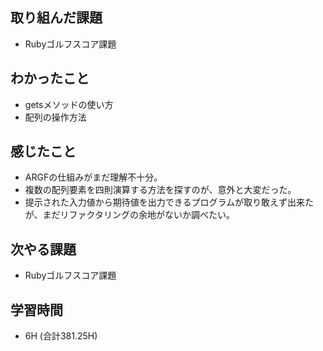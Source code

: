 ## 取り組んだ課題
- Rubyゴルフスコア課題
  
## わかったこと  
- getsメソッドの使い方
- 配列の操作方法
  
## 感じたこと
- ARGFの仕組みがまだ理解不十分。
- 複数の配列要素を四則演算する方法を探すのが、意外と大変だった。
- 提示された入力値から期待値を出力できるプログラムが取り敢えず出来たが、まだリファクタリングの余地がないか調べたい。
  
## 次やる課題  
- Rubyゴルフスコア課題
  
## 学習時間  
- 6H (合計381.25H)
